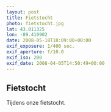 ```yaml
---
layout: post
title: Fietstocht
photo: fietstocht.jpg
lat: 43.011325
lon: -89.410902
date: 2008-05-18T18:09:00+00:00
exif_exposure: 1/400 sec.
exif_aperture: f/10.0
exif_iso: 200
exif_date: 2008-04-05T14:50:49+00:00
---
```


## Fietstocht

<p>Tijdens onze fietstocht.</p>

